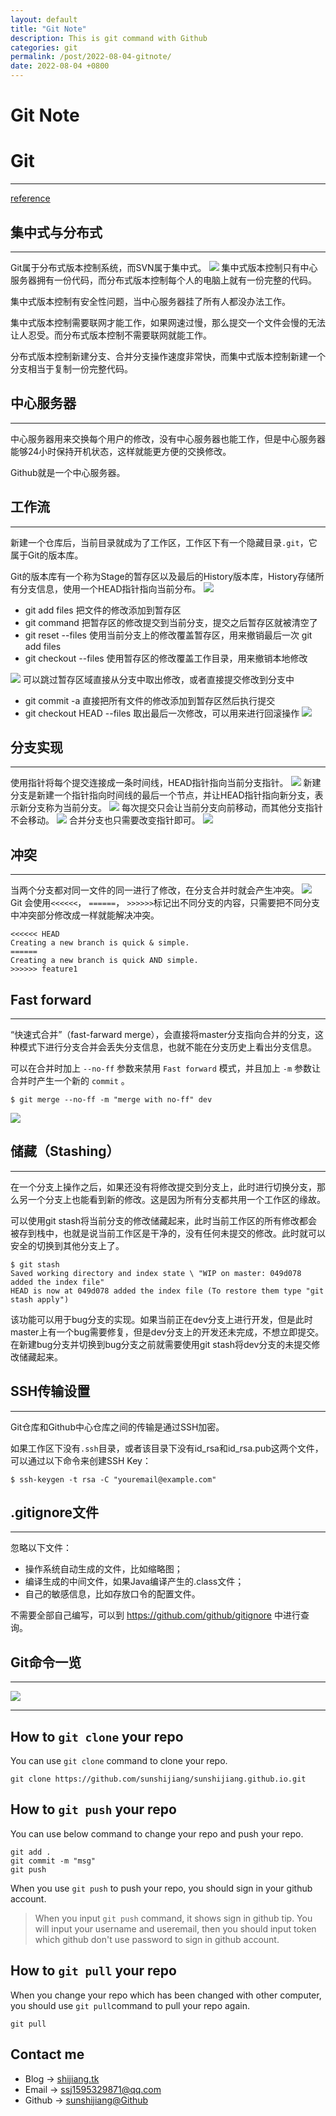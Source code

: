 ```yaml
---
layout: default
title: "Git Note"
description: This is git command with Github
categories: git
permalink: /post/2022-08-04-gitnote/
date: 2022-08-04 +0800
---
```

# Git Note

# Git 
---
[reference](https://github.com/CyC2018/CS-Notes/blob/master/notes/Git.md)  

## 集中式与分布式
---
Git属于分布式版本控制系统，而SVN属于集中式。
![](https://raw.githubusercontent.com/sunshijiang/images/master/img/20220809172702.png)
集中式版本控制只有中心服务器拥有一份代码，而分布式版本控制每个人的电脑上就有一份完整的代码。

集中式版本控制有安全性问题，当中心服务器挂了所有人都没办法工作。

集中式版本控制需要联网才能工作，如果网速过慢，那么提交一个文件会慢的无法让人忍受。而分布式版本控制不需要联网就能工作。

分布式版本控制新建分支、合并分支操作速度非常快，而集中式版本控制新建一个分支相当于复制一份完整代码。

## 中心服务器
---
中心服务器用来交换每个用户的修改，没有中心服务器也能工作，但是中心服务器能够24小时保持开机状态，这样就能更方便的交换修改。

Github就是一个中心服务器。

## 工作流
---
新建一个仓库后，当前目录就成为了工作区，工作区下有一个隐藏目录`.git`，它属于Git的版本库。

Git的版本库有一个称为Stage的暂存区以及最后的History版本库，History存储所有分支信息，使用一个HEAD指针指向当前分布。
![](https://raw.githubusercontent.com/sunshijiang/images/master/img/20220809165556.png)
- git add files 把文件的修改添加到暂存区
- git command 把暂存区的修改提交到当前分支，提交之后暂存区就被清空了
- git reset --files 使用当前分支上的修改覆盖暂存区，用来撤销最后一次 git add files
- git checkout --files 使用暂存区的修改覆盖工作目录，用来撤销本地修改

![](https://raw.githubusercontent.com/sunshijiang/images/master/img/20220809164831.png)
可以跳过暂存区域直接从分支中取出修改，或者直接提交修改到分支中
- git commit -a 直接把所有文件的修改添加到暂存区然后执行提交
- git checkout HEAD --files 取出最后一次修改，可以用来进行回滚操作
![](https://raw.githubusercontent.com/sunshijiang/images/master/img/20220809165426.png)

## 分支实现
---
使用指针将每个提交连接成一条时间线，HEAD指针指向当前分支指针。
![](https://raw.githubusercontent.com/sunshijiang/images/master/img/20220809165813.png)
新建分支是新建一个指针指向时间线的最后一个节点，并让HEAD指针指向新分支，表示新分支称为当前分支。
![](https://raw.githubusercontent.com/sunshijiang/images/master/img/20220809165934.png)
每次提交只会让当前分支向前移动，而其他分支指针不会移动。
![](https://raw.githubusercontent.com/sunshijiang/images/master/img/20220809170051.png)
合并分支也只需要改变指针即可。
![](https://raw.githubusercontent.com/sunshijiang/images/master/img/20220809170117.png)

## 冲突
---
当两个分支都对同一文件的同一进行了修改，在分支合并时就会产生冲突。
![](https://raw.githubusercontent.com/sunshijiang/images/master/img/20220809170219.png)
Git 会使用`<<<<<<`， `======`， `>>>>>>`标记出不同分支的内容，只需要把不同分支中冲突部分修改成一样就能解决冲突。

```
<<<<<< HEAD
Creating a new branch is quick & simple.
======
Creating a new branch is quick AND simple.
>>>>>> feature1
```

## Fast forward
---
“快速式合并”（fast-farward merge），会直接将master分支指向合并的分支，这种模式下进行分支合并会丢失分支信息，也就不能在分支历史上看出分支信息。

可以在合并时加上 `--no-ff` 参数来禁用 `Fast forward` 模式，并且加上 `-m` 参数让合并时产生一个新的 `commit` 。

```
$ git merge --no-ff -m "merge with no-ff" dev
```
![](https://raw.githubusercontent.com/sunshijiang/images/master/img/20220809170823.png)

## 储藏（Stashing）
---
在一个分支上操作之后，如果还没有将修改提交到分支上，此时进行切换分支，那么另一个分支上也能看到新的修改。这是因为所有分支都共用一个工作区的缘故。

可以使用git stash将当前分支的修改储藏起来，此时当前工作区的所有修改都会被存到栈中，也就是说当前工作区是干净的，没有任何未提交的修改。此时就可以安全的切换到其他分支上了。

```
$ git stash
Saved working directory and index state \ "WIP on master: 049d078 added the index file"
HEAD is now at 049d078 added the index file (To restore them type "git stash apply")
```
该功能可以用于bug分支的实现。如果当前正在dev分支上进行开发，但是此时master上有一个bug需要修复，但是dev分支上的开发还未完成，不想立即提交。在新建bug分支并切换到bug分支之前就需要使用git stash将dev分支的未提交修改储藏起来。

## SSH传输设置
---
Git仓库和Github中心仓库之间的传输是通过SSH加密。

如果工作区下没有`.ssh`目录，或者该目录下没有id_rsa和id_rsa.pub这两个文件，可以通过以下命令来创建SSH Key：
```
$ ssh-keygen -t rsa -C "youremail@example.com"
```

## .gitignore文件
---
忽略以下文件：
- 操作系统自动生成的文件，比如缩略图；
- 编译生成的中间文件，如果Java编译产生的.class文件；
- 自己的敏感信息，比如存放口令的配置文件。

不需要全部自己编写，可以到 https://github.com/github/gitignore 中进行查询。

## Git命令一览
---
![](https://raw.githubusercontent.com/sunshijiang/images/master/img/20220809172559.png)



---

## How to `git clone` your repo
You can use `git clone` command to clone your repo.
```
git clone https://github.com/sunshijiang/sunshijiang.github.io.git
```

## How to `git push` your repo
You can use below command to change your repo and push your repo.
```
git add .
git commit -m "msg"
git push
```

When you use `git push` to push your repo, you should sign in your github account.
> When you input `git push` command, it shows sign in github tip. You will input your username and useremail, then you should input token which github don't use password to sign in github account.

## How to `git pull` your repo
When you change your repo which has been changed with other computer, you should use `git pull`command to pull your repo again.
```
git pull
```


## Contact me
  - Blog -> [shijiang.tk](https://shijiang.tk)
  - Email -> <ssj1595329871@qq.com>
  - Github -> [sunshijiang@Github](https://github.com/sunshijiang)
